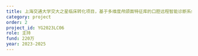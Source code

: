 ```yaml
---
title: 上海交通大学交大之星临床转化项目，基于多维度颅颌面特征库的口腔远程智能诊断系统的研发与示范应用
category: project
order: 2
project_id: YG2023LC06
role: 主持
fund: 220万
year: 2023-2025
---
```

